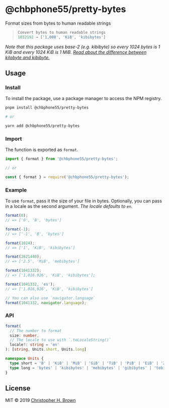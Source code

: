 # @chbphone55/pretty-bytes

Format sizes from bytes to human readable strings

> ```js
> Convert bytes to human readable strings
> 1032192 → ['1,008', 'KiB', 'kibibytes']
> ```

_Note that this package uses base-2 (e.g. kibibyte) so every 1024 bytes is 1 KiB and every 1024 KiB is 1 MiB. [Read about the difference between kilobyte and kibibyte.](https://web.archive.org/web/20150324153922/https://pacoup.com/2009/05/26/kb-kb-kib-whats-up-with-that/)_

## Usage

### Install

To install the package, use a package manager to access the NPM registry.

```bash
pnpm install @chbphone55/pretty-bytes

# or

yarn add @chbphone55/pretty-bytes
```

### Import

The function is exported as `format`.

```js
import { format } from '@chbphone55/pretty-bytes';

// or

const { format } = require('@chbphone55/pretty-bytes');
```

### Example

To use `format`, pass it the size of your file in bytes. Optionally, you can pass in a locale as the second argument. _The locale defaults to `en`._

```js
format(0);
// => ['0', 'B', 'bytes']

format(-1);
// => ['-1', 'B', 'bytes']

format(1024);
// => ['1', 'KiB', 'kibibytes']

format(2621440);
// => ['2.5', 'MiB', 'mebibytes']

format(1041332);
// => ['1,016.926', 'KiB', 'kibibytes'];

format(1041332, 'es');
// => ['1.016,926', 'KiB', 'kibibytes']

// You can also use `navigator.language`
format(1041332, navigator.language);
```

### API

```ts
format(
  // The number to format
  size: number,
  // The locale to use with `.toLocaleString()`
  locale?: string = 'en'
): [string, Units.short, Units.long]

namespace Units {
  type short = 'B' | 'KiB' | 'MiB' | 'GiB' | 'TiB' | 'PiB' | 'EiB' | 'ZiB' | 'YiB';
  type long = 'bytes' | 'kibibytes' | 'mebibytes' | 'gibibytes' | 'tebibytes' | 'pebibytes' | 'exbibytes' | 'zebibytes' | 'yobibytes';
}
```

## License

MIT © 2019 [Christopher H. Brown](https://chrisbrown.netlify.com)
